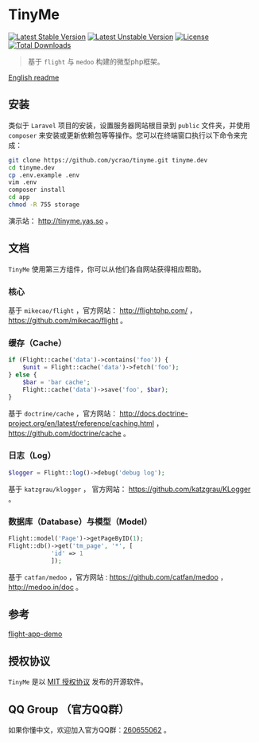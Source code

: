 # TinyMe

[![Latest Stable Version](https://poser.pugx.org/ycrao/tinyme/v/stable.svg?format=flat-square)](https://packagist.org/packages/ycrao/tinyme)
[![Latest Unstable Version](https://poser.pugx.org/ycrao/tinyme/v/unstable.svg?format=flat-square)](https://packagist.org/packages/ycrao/tinyme)
[![License](https://poser.pugx.org/ycrao/tinyme/license?format=flat-square)](https://packagist.org/packages/ycrao/tinyme)
[![Total Downloads](https://poser.pugx.org/ycrao/tinyme/downloads?format=flat-square)](https://packagist.org/packages/ycrao/tinyme)

>   基于 `flight` 与 `medoo` 构建的微型php框架。

[English readme](README.md)

## 安装

类似于 `Laravel` 项目的安装，设置服务器网站根目录到 `public` 文件夹，并使用 `composer` 来安装或更新依赖包等等操作。您可以在终端窗口执行以下命令来完成：

```bash
git clone https://github.com/ycrao/tinyme.git tinyme.dev
cd tinyme.dev
cp .env.example .env
vim .env
composer install
cd app
chmod -R 755 storage
```

演示站： http://tinyme.yas.so 。

## 文档

`TinyMe` 使用第三方组件，你可以从他们各自网站获得相应帮助。

### 核心

基于 `mikecao/flight` ，官方网站： http://flightphp.com/ ， https://github.com/mikecao/flight 。


### 缓存（Cache）

```php
if (Flight::cache('data')->contains('foo')) {
    $unit = Flight::cache('data')->fetch('foo');
} else {
    $bar = 'bar cache';
    Flight::cache('data')->save('foo', $bar);
}
```

基于 `doctrine/cache` ，官方网站： http://docs.doctrine-project.org/en/latest/reference/caching.html ， https://github.com/doctrine/cache 。

### 日志（Log）

```php
$logger = Flight::log()->debug('debug log');
```

基于 `katzgrau/klogger` ， 官方网站： https://github.com/katzgrau/KLogger 。


### 数据库（Database）与模型（Model）

```php
Flight::model('Page')->getPageByID(1);
Flight::db()->get('tm_page', '*', [
            'id' => 1
            ]);
```

基于 `catfan/medoo` ，官方网站 : https://github.com/catfan/medoo ， http://medoo.in/doc 。

## 参考

[flight-app-demo](https://github.com/xubodreamsky/flight-app-demo)

## 授权协议

`TinyMe` 是以 [MIT 授权协议](http://opensource.org/licenses/MIT) 发布的开源软件。

## QQ Group （官方QQ群）

如果你懂中文，欢迎加入官方QQ群：[260655062](http://shang.qq.com/wpa/qunwpa?idkey=c43a551e4bc0ff5c5051ec8f6d901ab21c1e89e3001d6cf0b0b4a28c0fa4d4f8) 。
